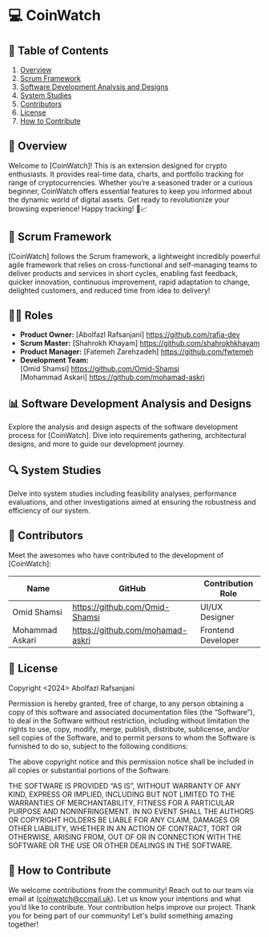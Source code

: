 # 💻 CoinWatch

## 📑 Table of Contents

1. [Overview](#overview)
2. [Scrum Framework](#scrum-framework)
3. [Software Development Analysis and Designs](#software-development-analysis-and-designs)
4. [System Studies](#system-studies)
5. [Contributors](#contributors)
6. [License](#license)
7. [How to Contribute](#how-to-contribute)

## 🚀 Overview

Welcome to [CoinWatch]! This is an extension designed for crypto enthusiasts. It provides real-time data, charts, and portfolio tracking for range of cryptocurrencies. Whether you’re a seasoned trader or a curious beginner, CoinWatch offers essential features to keep you informed about the dynamic world of digital assets. Get ready to revolutionize your browsing experience! Happy tracking! 🚀📈


## 🔄 Scrum Framework

[CoinWatch] follows the Scrum framework, a lightweight incredibly powerful agile framework that relies on cross-functional and self-managing teams to deliver products and services in short cycles, enabling fast feedback, quicker innovation, continuous improvement, rapid adaptation to change, delighted customers, and reduced time from idea to delivery!

## 🧑‍💼 Roles

- **Product Owner:** [Abolfazl Rafsanjani] <https://github.com/rafia-dev>
- **Scrum Master:** [Shahrokh Khayam] <https://github.com/shahrokhkhayam>
- **Product Manager:** [Fatemeh Zarehzadeh] <https://github.com/fwtemeh>
- **Development Team:**                   
   [Omid Shamsi] <https://github.com/Omid-Shamsi>                     
   [Mohammad Askari] <https://github.com/mohamad-askri>           
                      
## 📊 Software Development Analysis and Designs

Explore the analysis and design aspects of the software development process for [CoinWatch]. Dive into requirements gathering, architectural designs, and more to guide our development journey.
 
## 🔍 System Studies

Delve into system studies including feasibility analyses, performance evaluations, and other investigations aimed at ensuring the robustness and efficiency of our system.

## 🤝 Contributors

Meet the awesomes who have contributed to the development of [CoinWatch]:

| Name                | GitHub                                   | Contribution Role                   |
|---------------------|------------------------------------------|-------------------------------------|
| Omid Shamsi         | <https://github.com/Omid-Shamsi>         | UI/UX Designer                      |
| Mohammad Askari     | <https://github.com/mohamad-askri>       | Frontend Developer                  |


## 📄 License

Copyright <2024> Abolfazl Rafsanjani

Permission is hereby granted, free of charge, to any person obtaining a copy of this software and associated documentation files (the “Software”), to deal in the Software without restriction, including without limitation the rights to use, copy, modify, merge, publish, distribute, sublicense, and/or sell copies of the Software, and to permit persons to whom the Software is furnished to do so, subject to the following conditions:

The above copyright notice and this permission notice shall be included in all copies or substantial portions of the Software.

THE SOFTWARE IS PROVIDED “AS IS”, WITHOUT WARRANTY OF ANY KIND, EXPRESS OR IMPLIED, INCLUDING BUT NOT LIMITED TO THE WARRANTIES OF MERCHANTABILITY, FITNESS FOR A PARTICULAR PURPOSE AND NONINFRINGEMENT. IN NO EVENT SHALL THE AUTHORS OR COPYRIGHT HOLDERS BE LIABLE FOR ANY CLAIM, DAMAGES OR OTHER LIABILITY, WHETHER IN AN ACTION OF CONTRACT, TORT OR OTHERWISE, ARISING FROM, OUT OF OR IN CONNECTION WITH THE SOFTWARE OR THE USE OR OTHER DEALINGS IN THE SOFTWARE.

## 🙌 How to Contribute

We welcome contributions from the community! Reach out to our team via email at (coinwatch@ccmail.uk). Let us know your intentions and what you’d like to contribute. Your contribution helps improve our project. Thank you for being part of our community! Let's build something amazing together!
